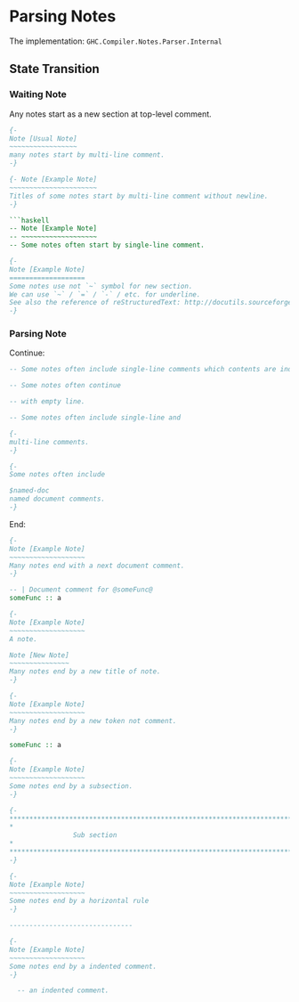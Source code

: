 # Parsing Notes

The implementation: `GHC.Compiler.Notes.Parser.Internal`

## State Transition

### Waiting Note

Any notes start as a new section at top-level comment.

```haskell
{-
Note [Usual Note]
~~~~~~~~~~~~~~~~~
many notes start by multi-line comment.
-}
```

```haskell
{- Note [Example Note]
~~~~~~~~~~~~~~~~~~~~~~
Titles of some notes start by multi-line comment without newline.
-}

```haskell
-- Note [Example Note]
-- ~~~~~~~~~~~~~~~~~~~
-- Some notes often start by single-line comment.
```

```haskell
{-
Note [Example Note]
===================
Some notes use not `~` symbol for new section.
We can use `~` / `=` / `-` / etc. for underline.
See also the reference of reStructuredText: http://docutils.sourceforge.net/docs/ref/rst/restructuredtext.html#sections
-}
```

### Parsing Note

Continue:

```haskell
-- Some notes often include single-line comments which contents are indented.
```

```haskell
-- Some notes often continue

-- with empty line.
```

```haskell
-- Some notes often include single-line and

{-
multi-line comments.
-}
```

```haskell
{-
Some notes often include

$named-doc
named document comments.
-}
```

End:

```haskell
{-
Note [Example Note]
~~~~~~~~~~~~~~~~~~~
Many notes end with a next document comment.
-}

-- | Document comment for @someFunc@
someFunc :: a
```

```haskell
{-
Note [Example Note]
~~~~~~~~~~~~~~~~~~~
A note.

Note [New Note]
~~~~~~~~~~~~~~~
Many notes end by a new title of note.
-}
```

```haskell
{-
Note [Example Note]
~~~~~~~~~~~~~~~~~~~
Many notes end by a new token not comment.
-}

someFunc :: a
```

```haskell
{-
Note [Example Note]
~~~~~~~~~~~~~~~~~~~
Some notes end by a subsection.
-}

{-
************************************************************************
*                                                                      *
                Sub section
*                                                                      *
************************************************************************
-}
```

```haskell
{-
Note [Example Note]
~~~~~~~~~~~~~~~~~~~
Some notes end by a horizontal rule
-}

-------------------------------
```

```haskell
{-
Note [Example Note]
~~~~~~~~~~~~~~~~~~~
Some notes end by a indented comment.
-}

  -- an indented comment.
```
